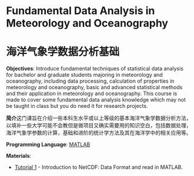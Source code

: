 # Fundamental Data Analysis in Meteorology and Oceanography
# 海洋气象学数据分析基础

**Objectives**: Introduce fundamental techniques of statistical data analysis for bachelor and graduate students majoring in meteorology and oceanography, including data processing, calculation of properties in meteorology and oceanography, basic and advanced statistical methods and their application in meteorology and oceanography. This course is made to cover some fundamental data analysis knowledge which may not be taught in class but you do need it for research projects.

**简介**这门课旨在介绍一些本科生水平或以上等级的基本海洋气象学数据分析方法，以填补一些大学可能不会教但是做项目又确实需要用的知识空白，包括数据处理，海洋气象学参数的计算，基础和进阶的统计学方法及其在海洋学中的相关应用等。

**Programming Language**: [MATLAB](https://www.mathworks.com/)

**Materials**:

* [Tutorial 1](https://github.com/LiHuaVUP/Data_Analysis_MO/tree/main/script1) - Introduction to NetCDF: Data Format and read in MATLAB.
